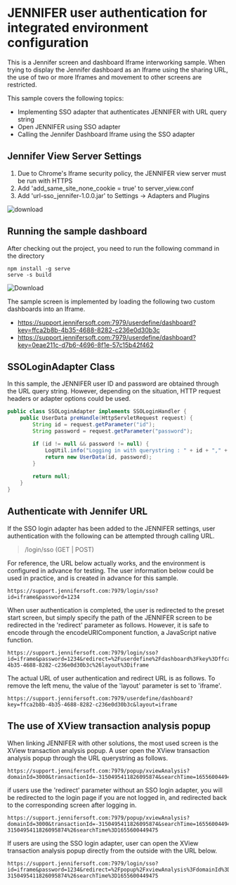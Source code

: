 # JENNIFER user authentication for integrated environment configuration

This is a Jennifer screen and dashboard Iframe interworking sample.
When trying to display the Jennifer dashboard as an Iframe using the sharing URL, the use of two or more Iframes and movement to other screens are restricted.

This sample covers the following topics:

  - Implementing SSO adapter that authenticates JENNIFER with URL query string
  - Open JENNIFER  using SSO adapter
  - Calling the Jennifer Dashboard Iframe using the SSO adapter

## Jennifer View Server Settings

  1. Due to Chrome's Iframe security policy, the JENNIFER view server must be run with HTTPS
  2. Add 'add_same_site_none_cookie = true' to server_view.conf
  3. Add 'url-sso_jennifer-1.0.0.jar' to Settings -> Adapters and Plugins


![download](https://user-images.githubusercontent.com/1277117/174537222-45085953-7250-4106-ab44-97ea5c1a6bee.png)

## Running the sample dashboard

After checking out the project, you need to run the following command in the directory

```shell
npm install -g serve
serve -s build
```

![Download](https://user-images.githubusercontent.com/1277117/174537241-e7c504a4-1690-40fd-a78b-413f4ef8c93e.png)

The sample screen is implemented by loading the following two custom dashboards into an Iframe.
 - https://support.jennifersoft.com:7979/userdefine/dashboard?key=ffca2b8b-4b35-4688-8282-c236e0d30b3c
 - https://support.jennifersoft.com:7979/userdefine/dashboard?key=0eae211c-d7b6-4696-8f1e-57c15b42f462
 
## SSOLoginAdapter Class

In this sample, the JENNIFER user ID and password are obtained through the URL query string. However, depending on the situation, HTTP request headers or adapter options could be used.

```java
public class SSOLoginAdapter implements SSOLoginHandler {
    public UserData preHandle(HttpServletRequest request) {
        String id = request.getParameter("id");
        String password = request.getParameter("password");

        if (id != null && password != null) {
            LogUtil.info("Logging in with querystring : " + id + "," + password);
            return new UserData(id, password);
        }
        
        return null;
    }
}
```

## Authenticate with Jennifer URL

If the SSO login adapter has been added to the JENNIFER settings, user authentication with the following can be attempted through calling URL.

> /login/sso (GET | POST) 

For reference, the URL below actually works, and the environment is configured in advance for testing. The user information below could be used in practice, and is created in advance for this sample.

```shell
https://support.jennifersoft.com:7979/login/sso?id=iframe&password=1234
```

When user authentication is completed, the user is redirected to the preset start screen, but simply specify the path of the JENNIFER screen to be redirected in the 'redirect' parameter as follows. However, it is safe to encode through the encodeURIComponent function, a JavaScript native function.

```shell
https://support.jennifersoft.com:7979/login/sso?id=iframe&password=1234&redirect=%2Fuserdefine%2Fdashboard%3Fkey%3Dffca2b8b-4b35-4688-8282-c236e0d30b3c%26layout%3Diframe
```

The actual URL of user authentication and redirect URL is as follows. To remove the left menu, the value of the 'layout' parameter is set to 'iframe'.

```shell
https://support.jennifersoft.com:7979/userdefine/dashboard?key=ffca2b8b-4b35-4688-8282-c236e0d30b3c&layout=iframe
```

## The use of XView transaction analysis popup

When linking JENNIFER with other solutions, the most used screen is the XView transaction analysis popup. A user open the XView transaction analysis popup through the URL querystring as follows.

```shell
https://support.jennifersoft.com:7979/popup/xviewAnalysis?domainId=3000&transactionId=-3150495411826095874&searchTime=1655600449475
```

if users use the 'redirect' parameter without an SSO login adapter, you will be redirected to the login page if you are not logged in, and redirected back to the corresponding screen after logging in.

```shell
https://support.jennifersoft.com:7979/popup/xviewAnalysis?domainId=3000&transactionId=-3150495411826095874&searchTime=1655600449475&redirect=%2Fpopup%2FxviewAnalysis%3FdomainId%3D3000%26transactionId%3D-3150495411826095874%26searchTime%3D1655600449475
```

If users are using the SSO login adapter, user can open the XView transaction analysis popup directly from the outside with the URL below.

```shell
https://support.jennifersoft.com:7979/login/sso?id=iframe&password=1234&redirect=%2Fpopup%2FxviewAnalysis%3FdomainId%3D3000%26transactionId%3D-3150495411826095874%26searchTime%3D1655600449475
```
